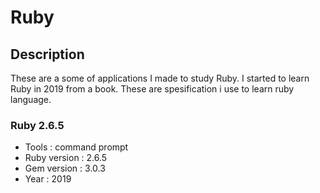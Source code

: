# Ruby

## Description
These are a some of applications I made to study Ruby. 
I started to learn Ruby in 2019 from a book.
These are spesification i use to learn ruby language.

### Ruby 2.6.5
  - Tools : command prompt
  - Ruby version : 2.6.5
  - Gem version : 3.0.3
  - Year : 2019
